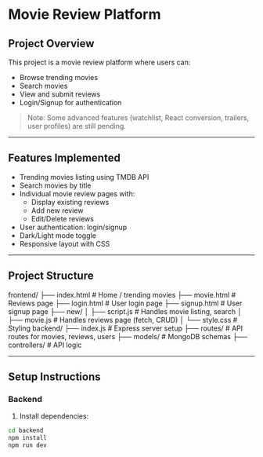 # Movie Review Platform

## Project Overview
This project is a movie review platform where users can:
- Browse trending movies
- Search movies
- View and submit reviews
- Login/Signup for authentication

> Note: Some advanced features (watchlist, React conversion, trailers, user profiles) are still pending.

---

## Features Implemented
- Trending movies listing using TMDB API
- Search movies by title
- Individual movie review pages with:
  - Display existing reviews
  - Add new review
  - Edit/Delete reviews
- User authentication: login/signup
- Dark/Light mode toggle
- Responsive layout with CSS

---

## Project Structure
frontend/
├── index.html # Home / trending movies
├── movie.html # Reviews page
├── login.html # User login page
├── signup.html # User signup page
├── new/
│ ├── script.js # Handles movie listing, search
│ ├── movie.js # Handles reviews page (fetch, CRUD)
│ └── style.css # Styling
backend/
├── index.js # Express server setup
├── routes/ # API routes for movies, reviews, users
├── models/ # MongoDB schemas
├── controllers/ # API logic


---

## Setup Instructions

### Backend
1. Install dependencies:
```bash
cd backend
npm install
npm run dev
